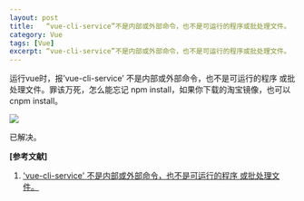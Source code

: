 ```yaml
---
layout: post
title:   “vue-cli-service”不是内部或外部命令，也不是可运行的程序或批处理文件。 
category: Vue
tags: [Vue]
excerpt: “vue-cli-service”不是内部或外部命令，也不是可运行的程序或批处理文件。
---
```


运行vue时，报’vue-cli-service’ 不是内部或外部命令，也不是可运行的程序 或批处理文件。罪该万死，怎么能忘记 npm install，如果你下载的淘宝镜像，也可以cnpm install。

![](http://www.nangongyibin.com/assets/images/Web/62.png)

已解决。

**[参考文献]**

1. ['vue-cli-service' 不是内部或外部命令，也不是可运行的程序 或批处理文件。](https://blog.csdn.net/j15533415886/article/details/92760248 "'vue-cli-service' 不是内部或外部命令，也不是可运行的程序 或批处理文件。")


